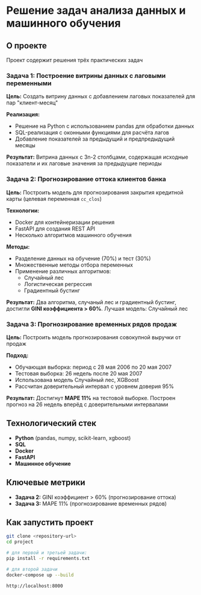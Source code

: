 # Решение задач анализа данных и машинного обучения

## О проекте
Проект содержит решения трёх практических задач

### Задача 1: Построение витрины данных с лаговыми переменными
**Цель:** Создать витрину данных с добавлением лаговых показателей для пар "клиент-месяц"

**Реализация:**
- Решение на Python с использованием pandas для обработки данных
- SQL-реализация с оконными функциями для расчёта лагов
- Добавление показателей за предыдущий и предпредыдущий месяцы

**Результат:** Витрина данных с 3n-2 столбцами, содержащая исходные показатели и их лаговые значения за предыдущие периоды

### Задача 2: Прогнозирование оттока клиентов банка
**Цель:** Построить модель для прогнозирования закрытия кредитной карты (целевая переменная `cc_clos`)

**Технологии:**
- Docker для контейнеризации решения
- FastAPI для создания REST API
- Несколько алгоритмов машинного обучения

**Методы:**
- Разделение данных на обучение (70%) и тест (30%)
- Множественные методы отбора переменных
- Применение различных алгоритмов:
  - Случайный лес
  - Логистическая регрессия
  - Градиентный бустинг

**Результат:** Два алгоритма, случаный лес и градиентный бустинг, достигли **GINI коэффициента > 60%**. Лучшая модель: Случайный лес

### Задача 3: Прогнозирование временных рядов продаж
**Цель:** Построить модель прогнозирования совокупной выручки от продаж

**Подход:**
- Обучающая выборка: период с 28 мая 2006 по 20 мая 2007
- Тестовая выборка: 26 недель после 20 мая 2007
- Использована модель Случайный лес, XGBoost
- Рассчитан доверительный интервал с уровнем доверия 95%

**Результат:** Достигнут **MAPE 11%** на тестовой выборке. Построен прогноз на 26 недель вперёд с доверительными интервалами

## Технологический стек
- **Python** (pandas, numpy, scikit-learn, xgboost)
- **SQL** 
- **Docker** 
- **FastAPI** 
- **Машинное обучение** 

## Ключевые метрики

- **Задача 2:** GINI коэффициент > 60% (прогнозирование оттока)
- **Задача 3:** MAPE 11% (прогнозирование временных рядов)

## Как запустить проект

```bash
git clone <repository-url>
cd project

# для первой и третьей задачи:
pip install -r requirements.txt

# для второй задачи
docker-compose up --build

http://localhost:8000
